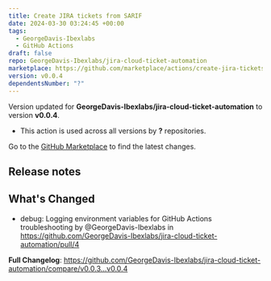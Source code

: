 ```yaml
---
title: Create JIRA tickets from SARIF
date: 2024-03-30 03:24:45 +00:00
tags:
  - GeorgeDavis-Ibexlabs
  - GitHub Actions
draft: false
repo: GeorgeDavis-Ibexlabs/jira-cloud-ticket-automation
marketplace: https://github.com/marketplace/actions/create-jira-tickets-from-sarif
version: v0.0.4
dependentsNumber: "?"
---
```



Version updated for **GeorgeDavis-Ibexlabs/jira-cloud-ticket-automation** to version **v0.0.4**.
- This action is used across all versions by **?** repositories.

Go to the [GitHub Marketplace](https://github.com/marketplace/actions/create-jira-tickets-from-sarif) to find the latest changes.

## Release notes

## What's Changed
* debug: Logging environment variables for GitHub Actions troubleshooting by @GeorgeDavis-Ibexlabs in https://github.com/GeorgeDavis-Ibexlabs/jira-cloud-ticket-automation/pull/4


**Full Changelog**: https://github.com/GeorgeDavis-Ibexlabs/jira-cloud-ticket-automation/compare/v0.0.3...v0.0.4
